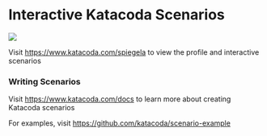 # Interactive Katacoda Scenarios

[![](http://shields.katacoda.com/katacoda/spiegela/count.svg)](https://www.katacoda.com/spiegela "Get your profile on Katacoda.com")

Visit https://www.katacoda.com/spiegela to view the profile and interactive scenarios

### Writing Scenarios
Visit https://www.katacoda.com/docs to learn more about creating Katacoda scenarios

For examples, visit https://github.com/katacoda/scenario-example
